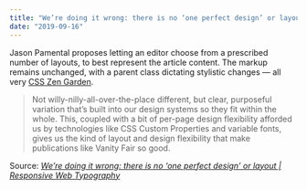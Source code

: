 ```yaml
---
title: "We’re doing it wrong: there is no ‘one perfect design’ or layout | Responsive Web Typography"
date: "2019-09-16"
---
```


Jason Pamental proposes letting an editor choose from a prescribed number of layouts, to best represent the article content. The markup remains unchanged, with a parent class dictating stylistic changes — all very [CSS Zen Garden](http://www.csszengarden.com).

> Not willy-nilly-all-over-the-place different, but clear, purposeful variation that’s built into our design systems so they fit within the whole. This, coupled with a bit of per-page design flexibility afforded us by technologies like CSS Custom Properties and variable fonts, gives us the kind of layout and design flexibility that make publications like Vanity Fair so good.

Source: _[We’re doing it wrong: there is no ‘one perfect design’ or layout | Responsive Web Typography](https://rwt.io/typography-tips/were-doing-it-wrong-there-no-one-perfect-design-or-layout)_
